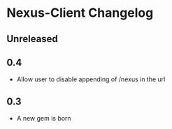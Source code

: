 # Nexus-Client Changelog

## Unreleased

## 0.4
 * Allow user to disable appending of /nexus in the  url

## 0.3
 * A new gem is born 
